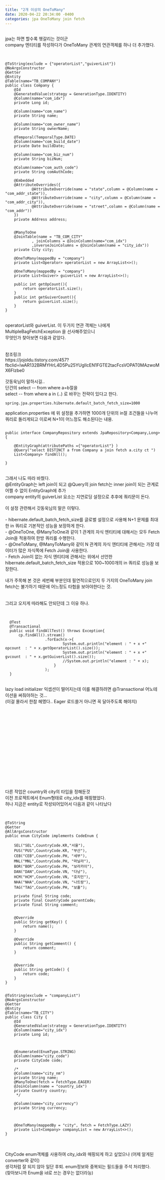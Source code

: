 ```yaml
---
title: "2개 이상의 OneToMany"
date: 2020-04-22 20:34:00 -0400
categories: jpa OneToMany join fetch
---
```


<br>
jpa는 하면 할수록 헷갈리는 것이군<br>
company 엔티티를 작성하다가 OneToMany 관계의 연관객체를 하나 더 추가했다.<br>
<br>


```

@ToString(exclude = {"operatorList","guiverList"})
@NoArgsConstructor
@Getter
@Entity
@Table(name="TB_COMPANY")
public class Company {
    @Id
    @GeneratedValue(strategy = GenerationType.IDENTITY)
    @Column(name="com_idx")
    private Long id;

    @Column(name="com_name")
    private String name;

    @Column(name="com_owner_name")
    private String ownerName;

    @Temporal(TemporalType.DATE)
    @Column(name="com_build_date")
    private Date buildDate;

    @Column(name="com_biz_num")
    private String bizNum;

    @Column(name="com_auth_code")
    private String comAuthCode;

    @Embedded
    @AttributeOverrides({
            @AttributeOverride(name = "state",column = @Column(name = "com_addr_state")),
            @AttributeOverride(name = "city",column = @Column(name = "com_addr_city")),
            @AttributeOverride(name = "street",column = @Column(name = "com_addr"))
    })
    private Address address;


    @ManyToOne
    @JoinTable(name = "TB_COM_CITY"
            , joinColumns = @JoinColumn(name="com_idx")
            ,inverseJoinColumns = @JoinColumn(name = "city_idx"))
    private City city;

    @OneToMany(mappedBy = "company")
    private List<Operator> operatorList = new ArrayList<>();

    @OneToMany(mappedBy = "company")
    private List<Guiver> guiverList = new ArrayList<>();

    public int getOpCount(){
        return operatorList.size();
    }
    public int getGuiverCount(){
        return guiverList.size();
    }
}

```

<br>
operatorList와 guiverList. 이 두가지 연관 객체는 나에게 MultipleBagFetchException 을 선사해주었으니<br>
무엇인가 찾아보면 다음과 같았다.<br>
<br>
<br>
참조링크<br>
https://jojoldu.tistory.com/457?fbclid=IwAR132BRMYHrL4D5Pu25YUglIcEN1FGTE2tacFcsVOPAT0MAzwoMX6Flzbe0<br>
<br>
갓동욱님이 말하시길..<br>
단건의 select -- from where a=b절을<br>
select -- from where a in (..) 로 바꾸는 전략이 있다고 한다.<br>



```
spring.jpa.properties.hibernate.default_batch_fetch_size=1000
```

application.properties 에 위 설정을 추가하면 1000개 단위의 in절 조건들을 나누어 쿼리로 돌리게되고
이로써 N+1이 어느정도 해소된다는 내용.


```

public interface CompanyRepository extends JpaRepository<Company,Long> {

    @EntityGraph(attributePaths ={"operatorList"} )
    @Query("select DISTINCT a from Company a join fetch a.city ct ")
    List<Company> findAll();

}
```

<br>
그래서 나도 따라 바꿨다.<br>
@EntityGraph는 left join이 되고 @Query의 join fetch는 inner join이 되는 관계로 어쩔 수 없이 EntityGraph에 추가<br>
company entity의 guiverList 요소는 지연로딩 설정으로 추후에 쿼리문이 돈다.<br>
<br>
이 설정 관련해서 갓동욱님의 말은 이렇다.<br>
<br>
- hibernate.default_batch_fetch_size를 글로벌 설정으로 사용해 N+1 문제를 최대한 in 쿼리로 기본적인 성능을 보장하게 한다.<br>
- @OneToOne, @ManyToOne과 같이 1 관계의 자식 엔티티에 대해서는 모두 Fetch Join을 적용하여 한방 쿼리를 수행한다.<br>
- @OneToMany, @ManyToMany와 같이 N 관계의 자식 엔티티에 관해서는 가장 데이터가 많은 자식쪽에 Fetch Join을 사용한다.<br>
- Fetch Join이 없는 자식 엔티티에 관해서는 위에서 선언한 hibernate.default_batch_fetch_size 적용으로 100~1000개의 in 쿼리로 성능을 보장한다.<br>
<br>
내가 주목해 본 것은 세번째 부분인데 필연적으로인지 두 가지의 OneToMany join fetch는 불가하기 때문에 어느정도 타협을 보아야한다는 것.<br>
<br>
<br>
그리고 오지게 따라해도 안되던데 그 이유 하나.<br>
<br>


```

  @Test
  @Transactional
  public void findAllTest() throws Exception{
      cp.findAll().stream()
                  .forEach(x->{
                          System.out.println("element : " + x +"  opcount  : " + x.getOperatorList().size());
                          System.out.println("element : " + x +"  gvcount  : " + x.getGuiverList().size());
                          //System.out.println("element : " + x);
                      }
                  );
  }
```

<br>
lazy load initializer 익셉션이 떨어지는데 이를 해결하려면 @Transactional 어노테이션을 써줘야하는 것...<br>
(이걸 몰라서 한참 헤멨다.. Eager 로드쓸거 아니면 꼭 달아주도록 해야지)<br>
<br>
<br>
<br>
<br>
<br>
<br>
<br>
<br>
<br>
<br>
<br>
<br>
<br>
<br>
<br>
<br>
다른 작업은 country와 city의 타입을 정해둔것<br>
이전 프로젝트에서 Enum형태로 city_idx를 매핑했었다.<br>
허나 지금은 entity로 작성되어있어서 다음과 같이 나타났다<br>
<br>



```

@ToString
@Getter
@AllArgsConstructor
public enum CityCode implements CodeEnum {

    SEL("SEL",CountryCode.KR,"서울"),
    PUS("PUS",CountryCode.KR, "부산"),
    CEB("CEB",CountryCode.PH, "세부"),
    MNL("MNL",CountryCode.PH, "마닐라"),
    BOR("BOR",CountryCode.PH, "보라카이"),
    DAN("DAN",CountryCode.VN, "다낭"),
    HCM("HCM",CountryCode.VN, "호치민"),
    NHA("NHA",CountryCode.VN, "나트랑"),
    TAG("TAG",CountryCode.PH, "보홀");

    private final String code;
    private final CountryCode parentCode;
    private final String comment;


    @Override
    public String getKey() {
        return name();
    }

    @Override
    public String getComment() {
        return comment;
    }


    @Override
    public String getCode() {
        return code;
    }
}


@ToString(exclude = "companyList")
@NoArgsConstructor
@Getter
@Entity
@Table(name="TB_CITY")
public class City {
    @Id
    @GeneratedValue(strategy = GenerationType.IDENTITY)
    @Column(name="city_idx")
    private Long id;



    @Enumerated(EnumType.STRING)
    @Column(name="city_code")
    private CityCode code;

    /*
    @Column(name="city_nm")
    private String name;
    @ManyToOne(fetch = FetchType.EAGER)
    @JoinColumn(name = "country_idx")
    private Country country;
     */

    @Column(name="city_currency")
    private String currency;



    @OneToMany(mappedBy = "city", fetch = FetchType.LAZY)
    private List<Company> companyList = new ArrayList<>();
}

```
<br>
<br>
CityCode enum객체를 사용하여 city_idx와 매핑되게 하고 싶었으나 (어제 알게된 converter와 같이)<br>
생각처럼 잘 되지 않아 일단 후퇴. enum정보와 중복되는 필드들을 주석 처리했다.<br>
(찾아보니까 Enum을 id로 쓰는 경우는 없더라능)<br>
<br>
<br>
<br>
<br>
<br>
<br>
<br>
<br>
<br>
마지막으로 아주 고약한 녀석을 만났다.<br>


```

@ToString(exclude = {"company","guiver"})
@NoArgsConstructor
@Getter
@Entity
@Table(name="TB_VEHICLE")
public class Vehicle {
    @Id
    @GeneratedValue(strategy = GenerationType.IDENTITY)
    @Column(name="vehicle_idx")
    private Long id;

    @Column(name = "vehicle_number")
    private String number;

    @Column(name = "vehicle_year")
    private String year;

    @Column(name = "vehicle_color")
    private String color;

    @ManyToOne
    @JoinColumn(name = "vehicle_car_model_idx")
    private CarModel carModel;

    @ManyToOne
    @JoinColumn(name = "vehicle_guiver_idx")
    private Guiver guiver;

    @ManyToOne
    @JoinColumn(name = "vehicle_com_idx")
    private Company company;

}


@ToString
@NoArgsConstructor
@Getter
@Entity
@Table(name = "TB_CAR_MODEL")
public class CarModel {
    @Id
    @GeneratedValue(strategy = GenerationType.IDENTITY)
    @Column(name = "cm_idx")
    private Long id;

    @Column(name = "cm_make")
    private String brand;

    @Column(name = "cm_model")
    private String model;

    @Column(name = "cm_seater")
    private String seats;


}


@ToString(exclude = "city")
@NoArgsConstructor
@Getter
@Entity
@Table(name="TB_CAR")
public class Car {

    @Id
    @GeneratedValue(strategy = GenerationType.IDENTITY)
    @Column(name="car_idx")
    private Long id;

    @ManyToOne(fetch = FetchType.EAGER)
    @JoinColumn(name = "city_idx")
    private City city;

    @Enumerated(EnumType.STRING)
    @Column(name="car_title")
    private CarType type;

    @Column(name="car_desc")
    private String desc;



}
```
<br>
<br>
이 세 가지의 연관 관계는 대략 이렇다.<br>
<br>
<br>
![initial](https://user-images.githubusercontent.com/51354965/79979044-db4a3800-84db-11ea-8da8-350c14fce4a8.png)
<br>
<br>
결과론 적으론 Vehicle이 ManyToOne으로 Car를 가지고 있어야하고<br>
Car역시 OneToMany로 Vehicle을 가지고 있으면 될 것인데.<br>
idClass를 사용하더라도 공통적으로 가져올 수 있는 필드가 없다..<br>
(제일 문제가 되는 부분은 city가 외래키로 매핑 되어야하는데 city를 가진 company와 guiver 둘 중 하나는 nullable이다.)<br>
<br>
mybatis에서 어거지로 쿼리를 사용해 가져올 때는 문제가 되질 않았다.<br>
그런데 여기서 넣어보려니 미칠노릇이네..<br>
비슷한 예제를 내가 못 찾는 건가 싶기도하고.<br>
<br>
곰곰히 생각해봤더니 추후에 비지니스로 처리 가능할 거 같아서 일단 넘어갔다..<br>
하지만 꼭 처리해보고싶은 부분<br>
<br>
<br>
<br>
마지막으로 어쩌다 본 애그리거트에 관련된 글<br>
<br>
<br>
참조링크<br>
https://stylishc.tistory.com/146<br>
<br>
한 가지 염두할 부분은 애그리거트 루트가 주체가되는 트랜잭션을 구성하는 것이다.<br>
애그리거트는 하나의 도메인 모델을 표현하고 있으므로, 도메인 모델의 영속성을 처리하는 레파지토리 또한 하나만 존재하는 것이 맞다.<br>
물리적으로 별도의 테이블에 저장한다고 해서, 별도의 레파지토리를 각각 만들지는 않는다.<br>
<br>
라고 한다..<br>
지금의 나는 엔티티별로 레파지토리가 존재한다.<br>
이 또한 애그리거트 단위로 바꿔야할 것 ..ㅠㅠㅠ<br>
<br>
<br>
부족함이 많구나 <br>
<br>
<br>


